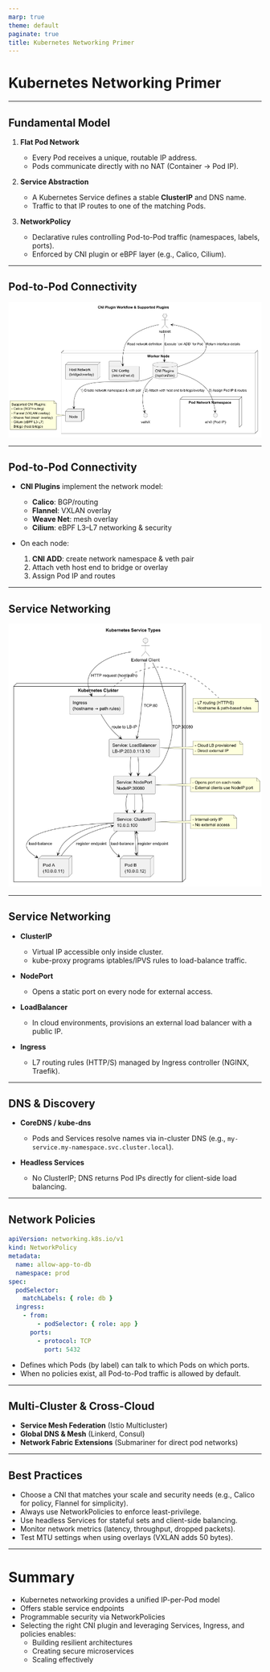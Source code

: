 ```yaml
---
marp: true
theme: default
paginate: true
title: Kubernetes Networking Primer
---
```


# Kubernetes Networking Primer

---

## Fundamental Model

1. **Flat Pod Network**
    - Every Pod receives a unique, routable IP address.
    - Pods communicate directly with no NAT (Container → Pod IP).

2. **Service Abstraction**
    - A Kubernetes Service defines a stable **ClusterIP** and DNS name.
    - Traffic to that IP routes to one of the matching Pods.

3. **NetworkPolicy**
    - Declarative rules controlling Pod-to-Pod traffic (namespaces, labels, ports).
    - Enforced by CNI plugin or eBPF layer (e.g., Calico, Cilium).

---

## Pod-to-Pod Connectivity

![CNIPluginWorkflowDiagram-CNI_Plugin_Workflow___Supported_Plugins.png](CNIPluginWorkflowDiagram-CNI_Plugin_Workflow___Supported_Plugins.png)

--- 

## Pod-to-Pod Connectivity

- **CNI Plugins** implement the network model:
    - **Calico**: BGP/routing
    - **Flannel**: VXLAN overlay
    - **Weave Net**: mesh overlay
    - **Cilium**: eBPF L3–L7 networking & security

- On each node:
    1. **CNI ADD**: create network namespace & veth pair
    2. Attach veth host end to bridge or overlay
    3. Assign Pod IP and routes

---

## Service Networking

![KubernetesServiceTypesDiagram-Kubernetes_Service_Types.png](KubernetesServiceTypesDiagram-Kubernetes_Service_Types.png)

--- 

## Service Networking
- **ClusterIP**
    - Virtual IP accessible only inside cluster.
    - kube-proxy programs iptables/IPVS rules to load-balance traffic.

- **NodePort**
    - Opens a static port on every node for external access.

- **LoadBalancer**
    - In cloud environments, provisions an external load balancer with a public IP.

- **Ingress**
    - L7 routing rules (HTTP/S) managed by Ingress controller (NGINX, Traefik).

---

## DNS & Discovery

- **CoreDNS / kube-dns**
    - Pods and Services resolve names via in-cluster DNS (e.g., `my-service.my-namespace.svc.cluster.local`).

- **Headless Services**
    - No ClusterIP; DNS returns Pod IPs directly for client-side load balancing.

---

## Network Policies

```yaml
apiVersion: networking.k8s.io/v1
kind: NetworkPolicy
metadata:
  name: allow-app-to-db
  namespace: prod
spec:
  podSelector:
    matchLabels: { role: db }
  ingress:
    - from:
        - podSelector: { role: app }
      ports:
        - protocol: TCP
          port: 5432
```


- Defines which Pods (by label) can talk to which Pods on which ports.
- When no policies exist, all Pod-to-Pod traffic is allowed by default.

---

## Multi-Cluster & Cross-Cloud

- **Service Mesh Federation** (Istio Multicluster)
- **Global DNS & Mesh** (Linkerd, Consul)
- **Network Fabric Extensions** (Submariner for direct pod networks)

---

## Best Practices

- Choose a CNI that matches your scale and security needs (e.g., Calico for policy, Flannel for simplicity).
- Always use NetworkPolicies to enforce least-privilege.
- Use headless Services for stateful sets and client-side balancing.
- Monitor network metrics (latency, throughput, dropped packets).
- Test MTU settings when using overlays (VXLAN adds 50 bytes).

---

# Summary

- Kubernetes networking provides a unified IP-per-Pod model
- Offers stable service endpoints
- Programmable security via NetworkPolicies
- Selecting the right CNI plugin and leveraging Services, Ingress, and policies enables:
    - Building resilient architectures
    - Creating secure microservices
    - Scaling effectively
